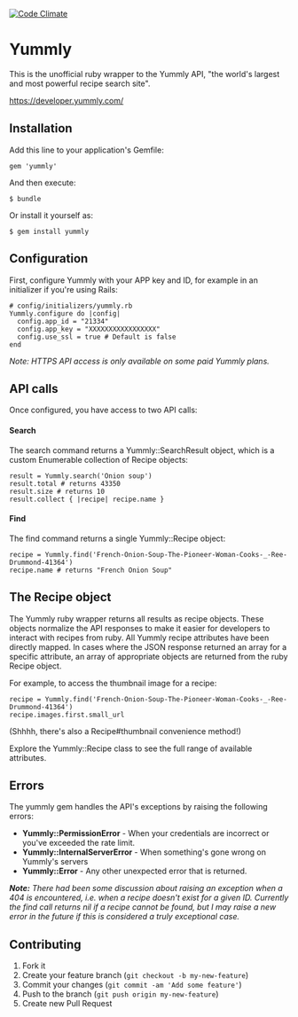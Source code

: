 [![Code Climate](https://codeclimate.com/repos/51b73d4a13d6371539009033/badges/9791fe90f214cf14a27b/gpa.png)](https://codeclimate.com/repos/51b73d4a13d6371539009033/feed)

# Yummly

This is the unofficial ruby wrapper to the Yummly API, "the world's largest and most powerful recipe search site".

https://developer.yummly.com/

## Installation

Add this line to your application's Gemfile:

    gem 'yummly'

And then execute:

    $ bundle

Or install it yourself as:

    $ gem install yummly

## Configuration

First, configure Yummly with your APP key and ID, for example in an initializer if you're using Rails:

    # config/initializers/yummly.rb
    Yummly.configure do |config|
      config.app_id = "21334"
      config.app_key = "XXXXXXXXXXXXXXXXX"
      config.use_ssl = true # Default is false
    end

_Note: HTTPS API access is only available on some paid Yummly plans._

## API calls

Once configured, you have access to two API calls:

#### Search

The search command returns a Yummly::SearchResult object, which is a custom Enumerable collection of Recipe objects:

    result = Yummly.search('Onion soup')
    result.total # returns 43350
    result.size # returns 10
    result.collect { |recipe| recipe.name }

#### Find

The find command returns a single Yummly::Recipe object:

    recipe = Yummly.find('French-Onion-Soup-The-Pioneer-Woman-Cooks-_-Ree-Drummond-41364')
    recipe.name # returns "French Onion Soup"

## The Recipe object

The Yummly ruby wrapper returns all results as recipe objects. These objects normalize the API responses to make it
easier for developers to interact with recipes from ruby. All Yummly recipe attributes have been directly mapped.
In cases where the JSON response returned an array for a specific attribute, an array of appropriate objects are returned
from the ruby Recipe object.

For example, to access the thumbnail image for a recipe:

    recipe = Yummly.find('French-Onion-Soup-The-Pioneer-Woman-Cooks-_-Ree-Drummond-41364')
    recipe.images.first.small_url

(Shhhh, there's also a Recipe#thumbnail convenience method!)

Explore the Yummly::Recipe class to see the full range of available attributes.

## Errors

The yummly gem handles the API's exceptions by raising the following errors:

* **Yummly::PermissionError** - When your credentials are incorrect or you've exceeded the rate limit.
* **Yummly::InternalServerError** - When something's gone wrong on Yummly's servers
* **Yummly::Error** - Any other unexpected error that is returned.

_**Note:** There had been some discussion about raising an exception when a 404 is encountered, i.e. when a recipe doesn't
exist for a given ID. Currently the find call returns nil if a recipe cannot be found, but I may raise a new error in
the future if this is considered a truly exceptional case._

## Contributing

1. Fork it
2. Create your feature branch (`git checkout -b my-new-feature`)
3. Commit your changes (`git commit -am 'Add some feature'`)
4. Push to the branch (`git push origin my-new-feature`)
5. Create new Pull Request

